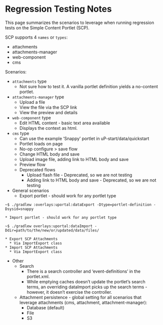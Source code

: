 # Regression Testing Notes
This page summarizes the scenarios to leverage when running regression tests on the Simple Content Portlet (SCP).

SCP supports 4 `names` or `types`:
* attachments
* attachments-manager
* web-component
* cms

Scenarios:
* `attachments` type
  * Not sure how to test it. A vanilla portlet definition yields a no-content portlet.
* `attachments-manager` type
  * Upload a file
  * View the file via the SCP link
  * View the preview and details
* `web-component` type
  * Edit HTML content - basic text area available
  * Displays the context as html.
* `cms` type
  * Can use the example ‘Snappy’ portlet in uP-start/data/quickstart
  * Portlet loads on page
  * No-op configure > save flow
  * Change HTML body and save
  * Upload image file, adding link to HTML body and save
  * Preview flow
  * Deprecated flows
    * Upload flash file - Deprecated, so we are not testing
    * Adding link to HTML body and save - Deprecated, so we are not testing
* General scenarios
    * Export portlet - should work for any portlet type
```shell
~$ ./gradlew :overlays:uportal:dataExport -Dtype=portlet-definition -Dsysid=snappy
```
    * Import portlet - should work for any portlet type
```shell
~$ ./gradlew overlays:uportal:dataImport -Ddir=path/to/the/new/or/updated/data/files/
```
    * Export SCP Attachments
      * Via ImportExport class
    * Import SCP Attachments
      * Via ImportExport class
* Other
  * Search
    * There is a search controller and ‘event-definitions’ in the portlet.xml.
    * While emptying caches doesn’t update the portlet’s search terms, an overriding dataImport picks up the search terms - however, it doesn’t exercise the controller.
  * Attachment persistence - global setting for all scenarios that leverage attachments (cms, attachment, attachment-manager):
    * Database (default)
    * File
    * S3
